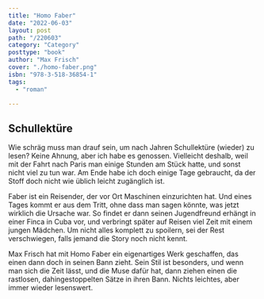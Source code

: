 ```yaml
---
title: "Homo Faber"
date: "2022-06-03"
layout: post
path: "/220603"
category: "Category"
posttype: "book"
author: "Max Frisch"
cover: "./homo-faber.png"
isbn: "978-3-518-36854-1"
tags:
  - "roman"

---
```

## Schullektüre

Wie schräg muss man drauf sein, um nach Jahren Schullektüre (wieder) zu lesen? Keine Ahnung, aber ich habe es genossen. Vielleicht deshalb, weil mit der Fahrt nach Paris man einige Stunden am Stück hatte, und sonst nicht viel zu tun war. Am Ende habe ich doch einige Tage gebraucht, da der Stoff doch nicht wie üblich leicht zugänglich ist.

Faber ist ein Reisender, der vor Ort Maschinen einzurichten hat. Und eines Tages kommt er aus dem Tritt, ohne dass man sagen könnte, was jetzt wirklich die Ursache war. So findet er dann seinen Jugendfreund erhängt in einer Finca in Cuba vor, und verbringt später auf Reisen viel Zeit mit einem jungen Mädchen. Um nicht alles komplett zu spoilern, sei der Rest verschwiegen, falls jemand die Story noch nicht kennt.

Max Frisch hat mit Homo Faber ein eigenartiges Werk geschaffen, das einen dann doch in seinen Bann zieht. Sein Stil ist besonders, und wenn man sich die Zeit lässt, und die Muse dafür hat, dann ziehen einen die rastlosen, dahingestoppelten Sätze in ihren Bann. Nichts leichtes, aber immer wieder lesenswert.